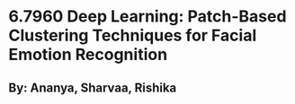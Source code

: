# 6.7960 Deep Learning: Patch-Based Clustering Techniques for Facial Emotion Recognition
## By: Ananya, Sharvaa, Rishika
